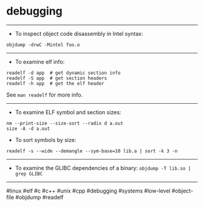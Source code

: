 # debugging

-------------------------------------------------------------------------------

- To inspect object code disassembly in Intel syntax:
```
objdump -drwC -Mintel foo.o
```

-------------------------------------------------------------------------------

- To examine elf info:
```
readelf -d app  # get dynamic section info
readelf -S app  # get section headers
readelf -h app  # get the elf header
```
See `man readelf` for more info.

-------------------------------------------------------------------------------

- To examine ELF symbol and section sizes:
```
nm --print-size --size-sort --radix d a.out
size -A -d a.out
```
- To sort symbols by size:
```
readelf -s --wide --demangle --sym-base=10 lib.a | sort -k 3 -n
```

-------------------------------------------------------------------------------

- To examine the GLIBC dependencies of a binary:
`objdump -T lib.so | grep GLIBC`

-------------------------------------------------------------------------------

#linux #elf #c #c++ #unix #cpp #debugging #systems #low-level #object-file #objdump #readelf

